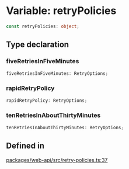 # Variable: retryPolicies

```ts
const retryPolicies: object;
```

## Type declaration

### fiveRetriesInFiveMinutes

```ts
fiveRetriesInFiveMinutes: RetryOptions;
```

### rapidRetryPolicy

```ts
rapidRetryPolicy: RetryOptions;
```

### tenRetriesInAboutThirtyMinutes

```ts
tenRetriesInAboutThirtyMinutes: RetryOptions;
```

## Defined in

[packages/web-api/src/retry-policies.ts:37](https://github.com/slackapi/node-slack-sdk/blob/7b348598b763c2b7545d1042b5f0429775cfa62c/packages/web-api/src/retry-policies.ts#L37)
